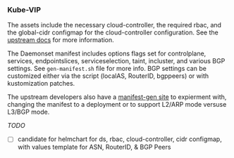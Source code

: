 ### Kube-VIP 

The assets include the necessary cloud-controller, the required rbac, and the global-cidr configmap for the cloud-controller configuration. See the [upstream docs](https://kube-vip.io/docs/) for more information.

The Daemonset manifest includes options flags set for controlplane, services, endpointslices, serviceselection, taint, incluster, and various BGP settings.  See `gen-manifest.sh` file for more info.  BGP settings can be customized either via the script (localAS, RouterID, bgppeers) or with kustomization patches.

The upstream developers also have a [manifest-gen site](https://thebsdbox.co.uk/kube-vip/) to expierment with, changing the manifest to a deployment or to support L2/ARP mode versuse L3/BGP mode.

_TODO_
- [ ] candidate for helmchart for ds, rbac, cloud-controller, cidr configmap, with values template for ASN, RouterID, & BGP Peers 

